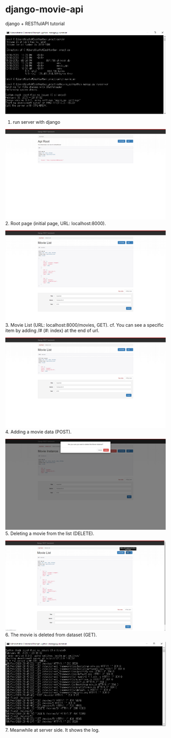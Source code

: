 # django-movie-api
django + RESTfulAPI tutorial


![](server_running.PNG)  
1. run server with django

![](api_root.png) 
2. Root page (initial page, URL: localhost:8000).

![](movie_list_1.png)  
3. Movie List (URL: localhost:8000/movies, GET).
cf. You can see a specific item by adding /# (#: index) at the end of url.

![](Adding.png)  
4. Adding a movie data (POST).

![](Delete.png)  
5. Deleting a movie from the list (DELETE).

![](movie_list_2.png)  
6. The movie is deleted from dataset (GET).

![](meanwhile.PNG)  
7. Meanwhile at server side. It shows the log.

